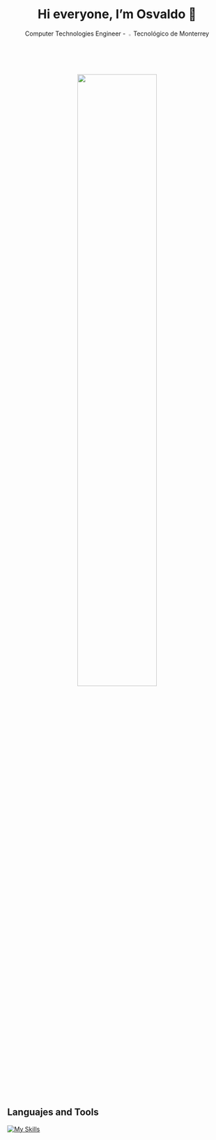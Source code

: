 <h1 align="center">Hi everyone, I’m Osvaldo 👋</h1>
<p align="center"> Computer Technologies Engineer - <img width="2%" src="https://javier.rodriguez.org.mx/itesm/2014/simbolo-tec-white.webp"> Tecnológico de Monterrey </p>

<div align="center">
  <img width="60%" src="https://i.pinimg.com/originals/18/83/de/1883de5bfee36b043b973bef00c561e0.gif" />
</div>

## Languajes and Tools
[![My Skills](https://skillicons.dev/icons?i=androidstudio,arch,astro,bash,blender,cs,css,electron,express,figma,firebase,git,html,kotlin,linux,md,mongodb,mysql,nodejs,notion,npm,pnpm,postman,py,react,tailwind,unity,vite,vscode)](https://skillicons.dev)

<!---
OsvalDev/OsvalDev is a ✨ special ✨ repository because its `README.md` (this file) appears on your GitHub profile.
You can click the Preview link to take a look at your changes.
--->
